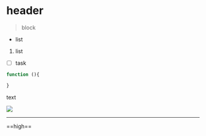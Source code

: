 # header



> block

* list

1. list

- [ ] task 



 ```javascript
function (){

}
 ```

<span> text </span>

<img src="D:\front-end\img\1.jpg">



***

==high==

